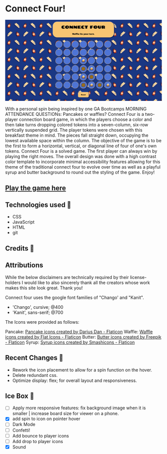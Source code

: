 # Connect Four!

![A completed game of Connect Four on a 7x6 board between pancakes and waffles.](./assets/readmeimg.png)

 

With a personal spin being inspired by one GA Bootcamps MORNING ATTENDANCE QUESTIONs: Pancakes or waffles? Connect Four is a two-player connection board game, in which the players choose a color and then take turns dropping colored tokens into a seven-column, six-row vertically suspended grid. The player tokens were chosen with this breakfast theme in mind. The pieces fall straight down, occupying the lowest available space within the column. The objective of the game is to be the first to form a horizontal, vertical, or diagonal line of four of one's own tokens. Connect Four is a solved game. The first player can always win by playing the right moves. The overall design was done with a high contrast color template to incorporate minimal accessibility features allowing for this theme of the traditional connect four to evolve over time as well as a playful syrup and butter background to round out the styling of the game. Enjoy! 

## [Play the game here](https://connectfour-unit1project-jrobinson.netlify.app/)

## Technologies used 💾

- CSS
- JavaScript
- HTML
- git

## Credits 🙌

## Attributions

While the below disclaimers are technically required by their license-holders I would like to also sincerely thank all the creators whose work makes this site look great. Thank you!

Connect four uses the google font families of "Chango' and "Kanit".
- 'Chango', cursive; @400
- 'Kanit', sans-serif; @700

The Icons were provided as follows:

Pancake: 
<a href="https://www.flaticon.com/free-icons/pancake" title="pancake icons">Pancake icons created by Darius Dan - Flaticon</a>
Waffle: 
<a href="https://www.flaticon.com/free-icons/waffle" title="waffle icons">Waffle icons created by Flat Icons - Flaticon</a>
Butter: 
<a href="https://www.flaticon.com/free-icons/butter" title="Butter icons">Butter icons created by Freepik - Flaticon</a>
Syrup: 
<a href="https://www.flaticon.com/free-icons/syrup" title="syrup icons">Syrup icons created by Smashicons - Flaticon</a>

## Recent Changes 🧹

- Rework the icon placement to allow for a spin function on the hover.
- Delete redundant css.
- Optimize display: flex; for overall layout and responsiveness.

## Ice Box 🧊

- [ ] Apply more responsive features: fix background image when it is smaller | increase board size for  viewer on a phone.
- [x] add spin to icon on pointer hover
- [ ] Dark Mode
- [ ] Confetti!
- [ ] Add bounce to player icons
- [ ] Add drop to player icons
- [x] Sound
